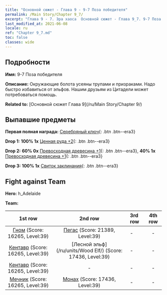 ```yaml
---
title: "Основной сюжет - Глава 9 - 9-7 Поза победителя"
permalink: /Main Story/Chapter 9_7/
excerpt: "Глава 9 - 7. Эра хаоса  Основной сюжет - Глава 9_7. 9-7 Поза победителя"
last_modified_at: 2021-06-08
locale: ru
ref: "Chapter 9_7.md"
toc: false
classes: wide
---
```


## Подробности

 **Имя:** 9-7 Поза победителя

 **Описание:** Окружающие болота усеяны трупами и призраками. Надо быстро избавиться от эльфов. Нашим друзьям из Цитадели может потребоваться помощь.

 **Related to:** [Основной сюжет Глава 9](/ru/Main Story/Chapter 9/)

## Выпавшие предметы

 **Первая полная награда:** [Серебряный ключ](/ItemsRU/con_693/){: .btn .btn--era3}

 **Drop 1:** **100% 1x** [Ценная руда +2](/ItemsRU/mat_26/){: .btn .btn--era3}

 **Drop 2:** **60% 0x** [Превосходная древесина +1](/ItemsRU/mat_20/){: .btn .btn--era3}, **40% 1x** [Превосходная древесина +1](/ItemsRU/mat_20/){: .btn .btn--era3}

 **Drop 3:** **100% 1x** [Свиток заклинания](/ItemsRU/con_694/){: .btn .btn--era3}


## Fight against Team
 **Hero:** h_Adelaide

 **Team:**


  | 1st row | 2nd row | 3rd row | 4th row |
  |:----:|:----:|:----|:----:|
  | [Гном](/ru/units/Dwarf/) (Score: 16265, Level:39)  | [Пегас](/ru/units/Pegasus/) (Score: 21389, Level:39)  | - | - |
  | [Кентавр](/ru/units/Centaur/) (Score: 16265, Level:39)  | [Лесной эльф](/ru/units/Wood Elf/) (Score: 17436, Level:39)  | - | - |
  | [Кентавр](/ru/units/Centaur/) (Score: 16265, Level:39)  | - | - | - |
  | [Мечник](/ru/units/Swordsman/) (Score: 16265, Level:39)  | [Монах](/ru/units/Monk/) (Score: 17436, Level:39)  | - | - |


